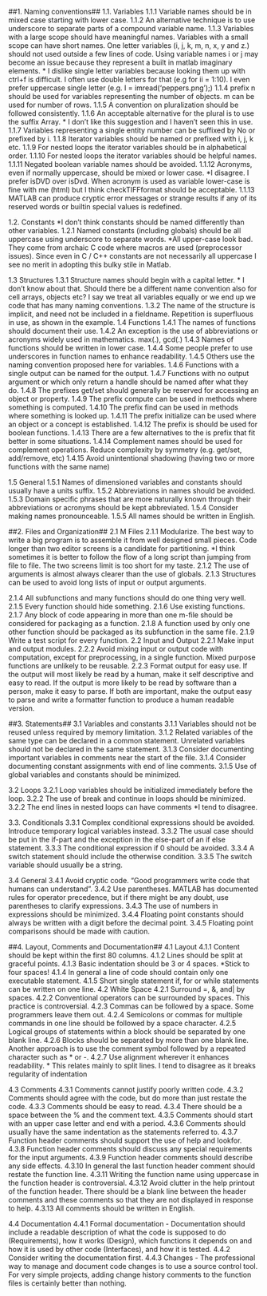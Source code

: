 
##1. Naming conventions##
1.1. Variables
1.1.1 Variable names should be in mixed case starting with lower case.
1.1.2 An alternative technique is to use underscore to separate parts of a compound variable name.
1.1.3 Variables with a large scope should have meaningful names. Variables with a small
scope can have short names. One letter variables (i, j, k, m, n, x, y and z.) should not used outside a few lines of code. Using variable names i or j may become an issue because they represent a built in matlab imaginary elements.
	* I dislike single letter variables because looking them up with ctrl+f is difficult. I often use double letters for that (e.g for ii = 1:10). I even prefer uppercase single letter (e.g. I = imread(‘peppers.png’);)
1.1.4 prefix n should be used for variables representing the number of objects. m can be used for number of rows.
1.1.5 A convention on pluralization should be followed consistently.
1.1.6 An acceptable alternative for the plural is to use the suffix Array.
	* I don’t like this suggestion and I haven’t seen this in use.
1.1.7 Variables representing a single entity number can be suffixed by No or prefixed by i.
1.1.8 Iterator variables should be named or prefixed with i, j, k etc.
1.1.9 For nested loops the iterator variables should be in alphabetical order.
1.1.10 For nested loops the iterator variables should be helpful names.
1.1.11 Negated boolean variable names should be avoided.
1.1.12 Acronyms, even if normally uppercase, should be mixed or lower case.
	*I disagree. I prefer isDVD  over isDvd. When acronym is used as variable lower-case is fine with me (html) but I think checkTIFFformat should be acceptable.
1.1.13 MATLAB can produce cryptic error messages or strange results if any of its reserved words or builtin special values is redefined.

1.2. Constants
	*I don’t think constants should be named differently than other variables.
1.2.1 Named constants (including globals) should be all uppercase using underscore to
separate words.
	*All upper-case look bad. They come from archaic C code where macros are used (preprocessor issues). Since even in C / C++ constants are not necessarily all uppercase I see no merit in adopting this bulky stile in Matlab. 

1.3 Structures
1.3.1 Structure names should begin with a capital letter.
	* I don’t know about that. Should there be a different name convention also for cell arrays, objects etc? I say we treat all variables equally or we end up we code that has many naming conventions.
1.3.2 The name of the structure is implicit, and need not be included in a fieldname.
Repetition is superfluous in use, as shown in the example.
1.4 Functions
1.4.1 The names of functions should document their use.
1.4.2 An exception is the use of abbreviations or acronyms widely used in mathematics.
max(.), gcd(.)
1.4.3 Names of functions should be written in lower case.
1.4.4 Some people prefer to use underscores in function names to enhance readability.
1.4.5 Others use the naming convention proposed here for variables.
1.4.6 Functions with a single output can be named for the output.
1.4.7 Functions with no output argument or which only return a handle should be named after
what they do.
1.4.8 The prefixes get/set should generally be reserved for accessing an object or property.
1.4.9 The prefix compute can be used in methods where something is computed.
1.4.10 The prefix find can be used in methods where something is looked up.
1.4.11 The prefix initialize can be used where an object or a concept is established.
1.4.12 The prefix is should be used for boolean functions.
1.4.13 There are a few alternatives to the is prefix that fit better in some situations.
1.4.14 Complement names should be used for complement operations.
Reduce complexity by symmetry (e.g. get/set, add/remove, etc)
1.4.15 Avoid unintentional shadowing (having two or more functions with the same name)

1.5 General
1.5.1 Names of dimensioned variables and constants should usually have a units suffix.
1.5.2 Abbreviations in names should be avoided.
1.5.3 Domain specific phrases that are more naturally known through their abbreviations or acronyms should be kept abbreviated.
1.5.4 Consider making names pronounceable.
1.5.5 All names should be written in English.

##2. Files and Organization##
2.1 M Files
2.1.1 Modularize. The best way to write a big program is to assemble it from well designed small pieces. Code longer than two editor screens is a candidate for partitioning.
	*I think sometimes it is better to follow the flow of a long script than jumping from file to file. The two screens limit is too short for my taste.
2.1.2 The use of arguments is almost always clearer than the use of globals.
2.1.3 Structures can be used to avoid long lists of input or output arguments.


2.1.4 All subfunctions and many functions should do one thing very well.
2.1.5 Every function should hide something.
2.1.6 Use existing functions.
2.1.7 Any block of code appearing in more than one m-file should be considered for packaging as a function.
2.1.8 A function used by only one other function should be packaged as its subfunction in the same file.
2.1.9 Write a test script for every function.
2.2 Input and Output
2.2.1 Make input and output modules.
2.2.2 Avoid mixing input or output code with computation, except for preprocessing, in a single function. Mixed purpose functions are unlikely to be reusable.
2.2.3 Format output for easy use.
If the output will most likely be read by a human, make it self descriptive and easy to read.
If the output is more likely to be read by software than a person, make it easy to parse.
If both are important, make the output easy to parse and write a formatter function to produce a human readable version.

##3. Statements##
3.1 Variables and constants
3.1.1 Variables should not be reused unless required by memory limitation.
3.1.2 Related variables of the same type can be declared in a common statement.
Unrelated variables should not be declared in the same statement.
3.1.3 Consider documenting important variables in comments near the start of the file.
3.1.4 Consider documenting constant assignments with end of line comments.
3.1.5 Use of global variables and constants should be minimized.

3.2 Loops
3.2.1 Loop variables should be initialized immediately before the loop.
3.2.2 The use of break and continue in loops should be minimized.
3.2.2 The end lines in nested loops can have comments
	*I tend to disagree. 

3.3. Conditionals
3.3.1 Complex conditional expressions should be avoided. Introduce temporary logical
variables instead.
3.3.2 The usual case should be put in the if-part and the exception in the else-part of an if else
statement.
3.3.3 The conditional expression if 0 should be avoided.
3.3.4 A switch statement should include the otherwise condition.
3.3.5 The switch variable should usually be a string.

3.4 General
3.4.1 Avoid cryptic code. “Good programmers write code that humans can
understand”.
3.4.2 Use parentheses. MATLAB has documented rules for operator precedence, but if there might be any doubt, use parentheses to clarify expressions.
3.4.3 The use of numbers in expressions should be minimized. 
3.4.4 Floating point constants should always be written with a digit before the decimal point.
3.4.5 Floating point comparisons should be made with caution.

##4. Layout, Comments and Documentation##
4.1 Layout
4.1.1 Content should be kept within the first 80 columns.
4.1.2 Lines should be split at graceful points.
4.1.3 Basic indentation should be 3 or 4 spaces.
	*Stick to four spaces!
4.1.4 In general a line of code should contain only one executable statement.
4.1.5 Short single statement if, for or while statements can be written on one line.
4.2 White Space
4.2.1 Surround =, &, and| by spaces.
4.2.2 Conventional operators can be surrounded by spaces. This practice is controversial.
4.2.3 Commas can be followed by a space. Some programmers leave them out.
4.2.4 Semicolons or commas for multiple commands in one line should be followed by a space character.
4.2.5 Logical groups of statements within a block should be separated by one blank line.
4.2.6 Blocks should be separated by more than one blank line. Another approach is to use the comment symbol followed by a repeated character such as * or -.
4.2.7 Use alignment wherever it enhances readability.
	* This relates mainly to split lines. I tend to disagree as it breaks regularity of indentation

4.3 Comments
4.3.1 Comments cannot justify poorly written code.
4.3.2 Comments should agree with the code, but do more than just restate the code.
4.3.3 Comments should be easy to read.
4.3.4 There should be a space between the % and the comment text.
4.3.5 Comments should start with an upper case letter and end with a period.
4.3.6 Comments should usually have the same indentation as the statements referred to.
4.3.7 Function header comments should support the use of help and lookfor.
4.3.8 Function header comments should discuss any special requirements for the input
arguments.
4.3.9 Function header comments should describe any side effects.
4.3.10 In general the last function header comment should restate the function line.
4.3.11 Writing the function name using uppercase in the function header is controversial.
4.3.12 Avoid clutter in the help printout of the function header. There should be a blank line between the header comments and these comments so that they are not displayed in response to help.
4.3.13 All comments should be written in English.

4.4 Documentation
4.4.1 Formal documentation - Documentation should include a readable description of what the code is supposed to do (Requirements), how it works (Design), which functions it depends on and how it is used by other code (Interfaces), and how it is tested. 
4.4.2 Consider writing the documentation first.
4.4.3 Changes - The professional way to manage and document code changes is to use a source control tool. For very simple projects, adding change history comments to the function files is certainly better than nothing.

